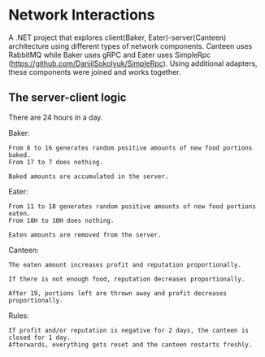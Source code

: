 # Network Interactions
A .NET project that explores client(Baker, Eater)-server(Canteen) architecture using different types of network components. 
Canteen uses RabbitMQ while Baker uses gRPC and Eater uses SimpleRpc (https://github.com/DaniilSokolyuk/SimpleRpc). 
Using additional adapters, these components were joined and works together.

## The server-client logic
There are 24 hours in a day. 

Baker:
```
From 8 to 16 generates random positive amounts of new food portions baked. 
From 17 to 7 does nothing.

Baked amounts are accumulated in the server.
```

Eater:
```
From 11 to 18 generates random positive amounts of new food portions eaten. 
From 18H to 10H does nothing.

Eaten amounts are removed from the server.
```

Canteen:
```
The eaten amount increases profit and reputation proportionally.

If there is not enough food, reputation decreases proportionally.

After 19, portions left are thrown away and profit decreases proportionally.

```

Rules:
```
If profit and/or reputation is negative for 2 days, the canteen is closed for 1 day.
Afterwards, everything gets reset and the canteen restarts freshly.
```
